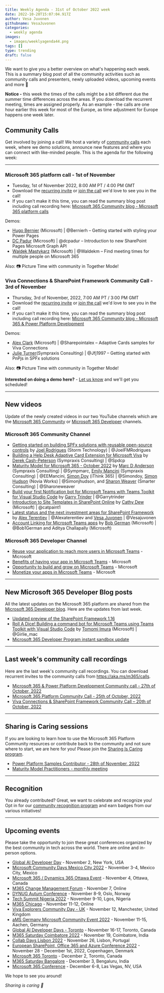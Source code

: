 ```yaml
---
title: Weekly Agenda - 31st of October 2022 week
date: 2022-10-28T15:07:04.917Z
author: Vesa Juvonen
githubname: VesaJuvonen
categories:
  - weekly agenda
images:
  - images/weeklyagenda44.png
tags: []
type: trending
draft: false
---
```


We want to give you a better overview on what's happening each week. This is a summary blog post of all the community activities such as community calls and presenters, newly uploaded videos, upcoming events and more 🚀

**Notice -** this week the times of the calls might be a bit different due the summer time differences across the areas. If you download the recurrent meeting, times are assigned properly. As an example - the calls are one hour earlier this week for most of the Europe, as time adjustment for Europe happens one week later.

## Community Calls

Get involved by joining a call! We host a variety of [community calls](https://aka.ms/m365/calls) each week, where we demo solutions, announce new features and where you can connect with like-minded people. This is the agenda for the following week:

---

### Microsoft 365 platform call - 1st of November

* Tuesday, 1st of November 2022, 8:00 AM PT / 4:00 PM GMT
* Download the [recurring invite](https://aka.ms/m365-dev-call) or [join the call](https://aka.ms/m365-dev-call-join) we'd love to see you in the call!
* If you can't make it this time, you can read the summary blog post including call recording here: [Microsoft 365 Community blog - Microsoft 365 platform calls](https://pnp.github.io/blog/categories/microsoft-365-platform-call/)

Demos: 

* [Hugo Bernier](https://twitter.com/bernierh) (Microsoft) | @Bernierh – Getting started with styling your Power Pages
* [DC Padur](https://twitter.com/dcpadur) (Microsoft) | @dcpadur – Introduction to new SharePoint Pages Microsoft Graph API
* [Waldek Mastykarz](https://twitter.com/waldekm) (Microsoft) | @Waldekm – Find meeting times for multiple people on Microsoft 365

Also: 📷 Picture Time with community in Together Mode!


### Viva Connections & SharePoint Framework Community Call - 3rd of November

* Thursday, 3rd of November, 2022, 7:00 AM PT / 3:00 PM GMT
* Download the [recurring invite](https://aka.ms/spdev-sig-call) or [join the call](https://aka.ms/spdev-sig-call-join) we'd love to see you in the call!
* If you can't make it this time, you can read the summary blog post including call recording here: [Microsoft 365 Community blog - Microsoft 365 & Power Platform Development](https://pnp.github.io/blog/categories/microsoft-365-developer-community-call/)

Demos: 

* [Alex Clark](https://twitter.com/sharepointalex) (Microsoft) | @Sharepointalex – Adaptive Cards samples for Viva Connections
* [Julie Turner](https://twitter.com/jfj1997)(Sympraxis Consulting) | @Jfj1997 – Getting started with PnPjs in SPFx solutions

Also: 📷 Picture Time with community in Together Mode!

**Interested on doing a demo here?** - [Let us know](https://aka.ms/m365pnp/request/demo) and we'll get you scheduled!

---

## New videos

Update of the newly created videos in our two YouTube channels which are the [Microsoft 365 Community](https://www.youtube.com/channel/UC_mKdhw-V6CeCM7gTo_Iy7w) or [Microsoft 365 Developer](https://www.youtube.com/channel/UCV_6HOhwxYLXAGd-JOqKPoQ) channels.

### Microsoft 365 Community Channel

* [Getting started on building SPFx solutions with reusable open-source controls](https://www.youtube.com/watch?v=4zGVtHgqxcY) by [Joel Rodrigues](https://twitter.com/JoelFMRodrigues) (Storm Technology) | @JoelFMRodrigues
* [Building a Help Desk Adaptive Card Extension for Microsoft Viva](https://www.youtube.com/watch?v=ZWxfbrVQtK4) by [Derek Cash-Peterson](https://twitter.com/spdcp) (Sympraxis Consulting) | @Spdcp
* [Maturity Model for Microsoft 365 - October 2022](https://www.youtube.com/watch?v=nsfgxd2TP9Q) by [Marc D Anderson](https://twitter.com/sympmarc) (Sympraxis Consulting) | @Sympmarc, [Emily Mancini](https://twitter.com/EEMancini) (Sympraxis Consulting) | @EEMancini, [Simon Doy](https://www.twitter.com/simondoy) (iThink 365) | @Simondoy, [Simon Hudson](https://www.twitter.com/simonjhudson) (Novia Works) | @Simonjhudson, and [Sharon Weaver](https://www.twitter.com/sharoneweaver) (Smarter Consulting) | @Sharoneweaver
* [Build your first Notification bot for Microsoft Teams with Teams Toolkit for Visual Studio Code](https://www.youtube.com/watch?v=bwyd46tVzQo) by [Garry Trinder](https://twitter.com/garrytrinder) | @Garrytrinder
* [Introduction to Site Templates in SharePoint Online](https://www.youtube.com/watch?v=88bAFBfSm0o) by [Cathy Dew](https://twitter.com/catpaint1) (Microsoft) | @catpaint1
* [Latest status and the next investment areas for SharePoint Framework](https://www.youtube.com/watch?v=PKN0lYJHzWE) by [Alex Terentiev](https://twitter.com/alexaterentiev) | @Alexaterentiev and [Vesa Juvonen](https://twitter.com/vesajuvonen) | @Vesajuvonen
* [Account Linking for Microsoft Teams apps](https://www.youtube.com/watch?v=UvC8Tsqcw7U) by [Bob German](http://twitter.com/Bob1German) (Microsoft) | @Bob1German and Aditya Challapally (Microsoft)

### Microsoft 365 Developer Channel

* [Reuse your application to reach more users in Microsoft Teams](https://www.youtube.com/watch?v=ApnVL2H4qdU) - Microsoft
* [Benefits of having your app in Microsoft Teams](https://www.youtube.com/watch?v=6fGaOz4obdk) - Microsoft
* [Opportunity to build and grow on Microsoft Teams](https://www.youtube.com/watch?v=TFxTQy-3rmA) - Microsoft
* [Monetize your apps in Microsoft Teams](https://www.youtube.com/watch?v=2H0CFdMT3_Y) - Microsoft

---

## New Microsoft 365 Developer Blog posts

All the latest updates on the Microsoft 365 platform are shared from the [Microsoft 365 Developer blog](https://devblogs.microsoft.com/microsoft365dev/). Here are the updates from last week.

* [Updated preview of the SharePoint Framework 1.16](https://devblogs.microsoft.com/microsoft365dev/updated-preview-of-the-sharepoint-framework-1-16/)
* [Roll A Dice! Building a command bot for Microsoft Teams using Teams Toolkit with Visual Studio Code](https://devblogs.microsoft.com/microsoft365dev/roll-a-dice-building-a-command-bot-for-microsoft-teams-using-teams-toolkit-with-visual-studio-code/) by [Tomomi Imura](https://twitter.com/girlie_mac) (Microsoft) | @Girlie\_mac
* [Microsoft 365 Developer Program instant sandbox update](https://devblogs.microsoft.com/microsoft365dev/microsoft-365-developer-program-instant-sandbox-update/)

---

## Last week's community call recordings

Here are the last week's community call recordings. You can download recurrent invites to the community calls from https://aka.ms/m365/calls.

* [Microsoft 365 & Power Platform Development Community call - 27th of October, 2022](https://pnp.github.io/blog/microsoft-365-and-power-platform-development-community-call/2022-10-27/)
* [Microsoft 365 Platform Community Call - 25th of October, 2022](https://pnp.github.io/blog/microsoft-365-platform-community-call/2022-10-25/)
* [Viva Connections & SharePoint Framework Community Call – 20th of October, 2022](https://pnp.github.io/blog/microsoft-viva-and-spfx-community-call/2022-10-20/)

---

## Sharing is Caring sessions

If you are looking to learn how to use the Microsoft 365 Platform Community resources or contribute back to the community and not sure where to start, we are here for you! Please join the [Sharing Is Caring program](https://pnp.github.io/sharing-is-caring/).

* [Power Platform Samples Contributor - 28th of November, 2022](https://forms.office.com/pages/responsepage.aspx?id=KtIy2vgLW0SOgZbwvQuRaXDXyCl9DkBHq4A2OG7uLpdUN0hMNTRPWVVWTkhFTk9QQzhFSTRIS1JLSC4u)
* [Maturity Model Practitioners - monthly meeting](https://aka.ms/mm4m365/invite)

---

## Recognition

You already contributed? Great, we want to celebrate and recognize you! Opt in for our [community recognition program](https://pnp.github.io/recognitionprogram/) and earn badges from our various initiatives! 

---

## Upcoming events

Please take the opportunity to join these great conferences organized by the best community in tech across the world. There are online and in-person options.

* [Global AI Developer Day](https://globalai.community/developer-days/north-america-thetechplatform-5574/) - November 2, New York, USA
* [Microsoft Community Days Mexico City 2022](https://mscloudevents.com/) - November 3-4, Mexico City, Mexico
* [Microsoft 365 / Dynamics 365 Ottawa Event](https://m365ottawa.com/) - November 4, Ottawa, Canada
* [M365 Change Management Forum](https://www.communitydays.org/event/2022-11-07/m365-change-management-forum#Home) - November 7, Online
* [DYNUG Autum Conference](https://dynug.no/arrangementer/dynug-hostkonferanse-2/) - November 8-9, Oslo, Norway
* [Tech Summit Nigeria 2022](https://www.techsummitnigeria.com/) - November 9-10, Lgos, Nigeria
* [M365 Chicago](https://m365chicago.com/) - November 11-12, Online
* [Viva Explorers Community Day - UK](https://www.vivaexplorers.com/) - November 12, Manchester, United Kingdom
* [aMS Germany Microsoft Community Event 2022](https://www.bechtle.com/de-en/about-bechtle/events/amsgermany) - November 11-15, Aachen, Germany
* [Global AI Developer Days - Toronto](https://globalai.community/) - November 16-17, Toronto, Canada
* [M365 Saturday Coimbatore 2022](https://athen.tech/M365-Saturday-Coimbatore-2022/) - November 19, Coimbatore, India
* [Collab Days Lisbon 2022](https://www.collabdays.org/2022-lisbon/) - November 26, Lisbon, Portugal
* [​​​​​​​European SharePoint, Office 365 and Azure Conference 2022](https://www.sharepointeurope.com/) - November 28 - December 1st, 2022, Copenhagen, Denmark
* [Microsoft 365 Toronto](https://www.communitydays.org/event/2022-12-02/microsoft-365-toronto) - December 2, Toronto, Canada
* [M365 Saturday Bangalore](https://www.communitydays.org/event/2022-12-03/m365-saturday-bangalore-2022) - December 3, Bengaluru, India
* [Microsoft 365 Conference](https://m365conf.com/#!/) - December 6-8, Las Vegas, NV, USA

We hope to see you around!

_Sharing is caring 🧡_
